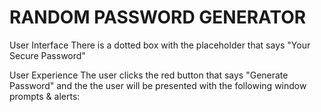 # RANDOM PASSWORD GENERATOR
User Interface
There is a dotted box with the placeholder that says "Your Secure Password" 

User Experience
The user clicks the red button that says "Generate Password" and the the user will be presented with the following window prompts & alerts:
